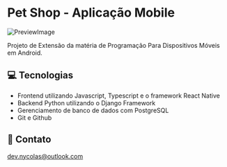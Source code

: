 # Pet Shop - Aplicação Mobile

![PreviewImage](https://github.com/devnycolas/mobile-pet-shop/assets/143043571/34203795-e42c-470a-84ce-4043deeb1170)

Projeto de Extensão da matéria de Programação Para Dispositivos Móveis em Android.


## 💻 Tecnologias

- Frontend utilizando Javascript, Typescript e o framework React Native
- Backend Python utilizando o Django Framework
- Gerenciamento de banco de dados com PostgreSQL
- Git e Github

## 💙 Contato

dev.nycolas@outlook.com
